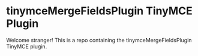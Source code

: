 # tinymceMergeFieldsPlugin TinyMCE Plugin

Welcome stranger! This is a repo containing the tinymceMergeFieldsPlugin TinyMCE plugin.
